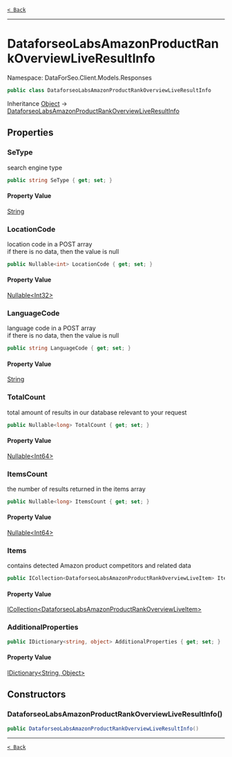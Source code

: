 [`< Back`](./)

---

# DataforseoLabsAmazonProductRankOverviewLiveResultInfo

Namespace: DataForSeo.Client.Models.Responses

```csharp
public class DataforseoLabsAmazonProductRankOverviewLiveResultInfo
```

Inheritance [Object](https://docs.microsoft.com/en-us/dotnet/api/system.object) → [DataforseoLabsAmazonProductRankOverviewLiveResultInfo](./dataforseo.client.models.responses.dataforseolabsamazonproductrankoverviewliveresultinfo)

## Properties

### **SeType**

search engine type

```csharp
public string SeType { get; set; }
```

#### Property Value

[String](https://docs.microsoft.com/en-us/dotnet/api/system.string)<br>

### **LocationCode**

location code in a POST array
 <br>if there is no data, then the value is null

```csharp
public Nullable<int> LocationCode { get; set; }
```

#### Property Value

[Nullable&lt;Int32&gt;](https://docs.microsoft.com/en-us/dotnet/api/system.nullable-1)<br>

### **LanguageCode**

language code in a POST array
 <br>if there is no data, then the value is null

```csharp
public string LanguageCode { get; set; }
```

#### Property Value

[String](https://docs.microsoft.com/en-us/dotnet/api/system.string)<br>

### **TotalCount**

total amount of results in our database relevant to your request

```csharp
public Nullable<long> TotalCount { get; set; }
```

#### Property Value

[Nullable&lt;Int64&gt;](https://docs.microsoft.com/en-us/dotnet/api/system.nullable-1)<br>

### **ItemsCount**

the number of results returned in the items array

```csharp
public Nullable<long> ItemsCount { get; set; }
```

#### Property Value

[Nullable&lt;Int64&gt;](https://docs.microsoft.com/en-us/dotnet/api/system.nullable-1)<br>

### **Items**

contains detected Amazon product competitors and related data

```csharp
public ICollection<DataforseoLabsAmazonProductRankOverviewLiveItem> Items { get; set; }
```

#### Property Value

[ICollection&lt;DataforseoLabsAmazonProductRankOverviewLiveItem&gt;](./dataforseo.client.models.dataforseolabsamazonproductrankoverviewliveitem)<br>

### **AdditionalProperties**

```csharp
public IDictionary<string, object> AdditionalProperties { get; set; }
```

#### Property Value

[IDictionary&lt;String, Object&gt;](https://docs.microsoft.com/en-us/dotnet/api/system.collections.generic.idictionary-2)<br>

## Constructors

### **DataforseoLabsAmazonProductRankOverviewLiveResultInfo()**

```csharp
public DataforseoLabsAmazonProductRankOverviewLiveResultInfo()
```

---

[`< Back`](./)
